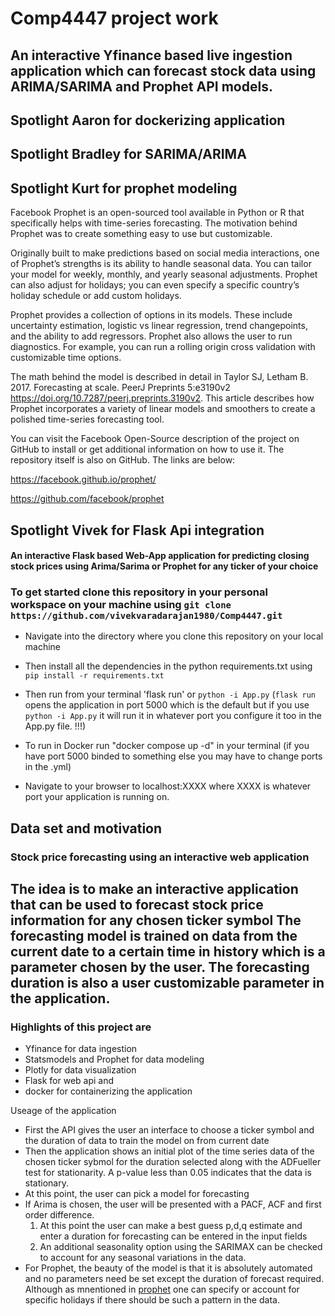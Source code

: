 # Comp4447 project work 
## An interactive Yfinance based live ingestion application which can forecast stock data using ARIMA/SARIMA and Prophet API models. 
## Spotlight  Aaron for dockerizing application 
## Spotlight Bradley for SARIMA/ARIMA 
## Spotlight Kurt for prophet modeling 
Facebook Prophet is an open-sourced tool available in Python or R that specifically helps with time-series forecasting. The motivation behind Prophet was to create something easy to use but customizable.  

Originally built to make predictions based on social media interactions, one of Prophet’s strengths is its ability to handle seasonal data. You can tailor your model for weekly, monthly, and yearly seasonal adjustments. Prophet can also adjust for holidays; you can even specify a specific country’s holiday schedule or add custom holidays. 

Prophet provides a collection of options in its models. These include uncertainty estimation, logistic vs linear regression, trend changepoints, and the ability to add regressors. Prophet also allows the user to run diagnostics. For example, you can run a rolling origin cross validation with customizable time options. 

The math behind the model is described in detail in Taylor SJ, Letham B. 2017. Forecasting at scale. PeerJ Preprints 5:e3190v2 https://doi.org/10.7287/peerj.preprints.3190v2. This article describes how Prophet incorporates a variety of linear models and smoothers to create a polished time-series forecasting tool. 

You can visit the Facebook Open-Source description of the project on GitHub to install or get additional information on how to use it.  The repository itself is also on GitHub. The links are below:

https://facebook.github.io/prophet/


https://github.com/facebook/prophet


## Spotlight Vivek for Flask Api integration

#### An interactive Flask based Web-App application for predicting closing stock prices using Arima/Sarima or Prophet for any ticker of your choice


### To get started clone this repository in your personal workspace on your machine using `git clone https://github.com/vivekvaradarajan1980/Comp4447.git`

- Navigate into the directory where you clone this repository on your local machine

- Then install all the dependencies in the python requirements.txt using `pip install -r requirements.txt`

- Then run from your terminal 'flask run' or `python -i App.py`
(`flask run` opens the application in port 5000 which is the default but if you use `python -i App.py` it will run it in whatever port you configure it too in the App.py file. !!!)

- To run in Docker run "docker compose up -d" in your terminal (if you have port 5000 binded to something else you may have to change ports in the .yml)  

- Navigate to your browser to localhost:XXXX where XXXX is whatever port your application is running on.

## Data set and motivation
### Stock price forecasting using an interactive web application
## The idea is to make an interactive application that can be used to forecast stock price information for any chosen ticker symbol The forecasting model is trained on data from the current date to a certain time in history which is a parameter chosen by the user. The forecasting duration is also a user customizable parameter in the application.
### Highlights of this project are 
- Yfinance for data ingestion
- Statsmodels and Prophet for data modeling
- Plotly for data visualization
- Flask for web api and 
- docker for containerizing the application

Useage of the application
- First the API gives the user an interface to choose a ticker symbol and the duration of data to train the model on from current date
- Then the application shows an initial plot of the time series data of the chosen ticker sybmol for the duration selected along with the ADFueller test for stationarity. A p-value less than 0.05 indicates that the data is stationary.
- At this point, the user can pick a model for forecasting
- If Arima is chosen, the user will be presented with a PACF, ACF and first order difference. 
  1. At this point the user can make a best guess p,d,q estimate and enter a duration for forecasting can be entered in the input fields
  2. An additional seasonality option using the SARIMAX can be checked to account for any seasonal variations in the data.
- For Prophet, the beauty of the model is that it is absolutely automated and no parameters need be set except the duration of forecast required. Although as mnentioned in [prophet](https://github.com/vivekvaradarajan1980/Comp4447/edit/main/README.md#spotlight-kurt-for-prophet-modeling) one can specify or account for specific holidays if there should be such a pattern in the data. 
